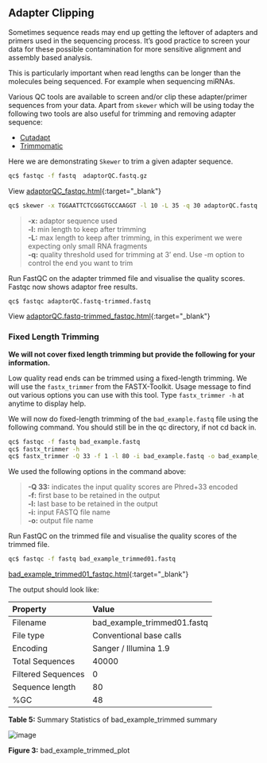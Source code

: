 ## Adapter Clipping

Sometimes sequence reads may end up getting the leftover of adapters and
primers used in the sequencing process. It’s good practice to screen
your data for these possible contamination for more sensitive alignment
and assembly based analysis.

This is particularly important when read lengths can be longer than the
molecules being sequenced. For example when sequencing miRNAs.

Various QC tools are available to screen and/or clip these
adapter/primer sequences from your data. Apart from `skewer` which will be
using today the following two tools are also useful for trimming and
removing adapter sequence:

- [Cutadapt](https://cutadapt.readthedocs.io/en/stable/)
- [Trimmomatic](http://www.usadellab.org/cms/?page=trimmomatic)


Here we are demonstrating `Skewer` to trim a given adapter sequence.

```bash
qc$ fastqc -f fastq  adaptorQC.fastq.gz
```
View [adaptorQC_fastqc.html](repo:results/adaptorQC_fastqc.html){:target="_blank"}

```bash
qc$ skewer -x TGGAATTCTCGGGTGCCAAGGT -l 10 -L 35 -q 30 adaptorQC.fastq.gz
```

> **-x:** adaptor sequence used  
> **-l:** min length to keep after trimming  
> **-L:** max length to keep after trimming, in this experiment we were expecting only small RNA fragments  
> **-q:** quality threshold used for trimming at 3’ end. Use -m option to control the end you want to trim  

Run FastQC on the adapter trimmed file and visualise the quality scores.
Fastqc now shows adaptor free results.

```bash
qc$ fastqc adaptorQC.fastq-trimmed.fastq
```

View [adaptorQC.fastq-trimmed_fastqc.html](repo:results/adaptorQC.fastq-trimmed_fastqc.html){:target="_blank"}


### Fixed Length Trimming

**We will not cover fixed length trimming but provide the following for
your information.**

Low quality read ends can be trimmed using a
fixed-length trimming. We will use the `fastx_trimmer` from the
FASTX-Toolkit. Usage message to find out various options you can use
with this tool. Type `fastx_trimmer -h` at anytime to display help.

We will now do fixed-length trimming of the `bad_example.fastq` file
using the following command. You should still be in the qc directory, if
not cd back in.

```bash
qc$ fastqc -f fastq bad_example.fastq
qc$ fastx_trimmer -h
qc$ fastx_trimmer -Q 33 -f 1 -l 80 -i bad_example.fastq -o bad_example_trimmed01.fastq
```

We used the following options in the command above:

> **-Q 33:** indicates the input quality scores are Phred+33 encoded  
> **-f:** first base to be retained in the output  
> **-l:** last base to be retained in the output  
> **-i:** input FASTQ file name  
> **-o:** output file name  

Run FastQC on the trimmed file and visualise the quality scores of the
trimmed file.

```bash
qc$ fastqc -f fastq bad_example_trimmed01.fastq
```

[bad_example_trimmed01_fastqc.html](repo:results/bad_example_trimmed01_fastqc.html){:target="_blank"}

The output should look like:

Property  | Value        
:----------|:-------------
Filename | bad_example_trimmed01.fastq
File type | Conventional base calls
Encoding | Sanger / Illumina 1.9
Total Sequences | 40000
Filtered Sequences | 0
Sequence length | 80
%GC | 48

**Table 5:** Summary Statistics of bad_example_trimmed summary

![image](repo:images/bad_example_trimmed_to_80bp.png "reaaaaaa")

**Figure 3:** bad_example_trimmed_plot
